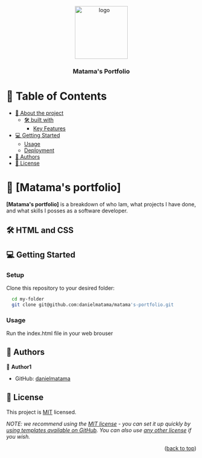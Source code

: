 <a name="Daniel Matama"></a>


<div align="center">

  <img src="murple_logo.png" alt="logo" width="140"  height="auto" />
  <br/>

  <h3><b>Matama's Portfolio</b></h3>

</div>

<!-- TABLE OF CONTENTS -->

# 📗 Table of Contents

- [📖 About the project](#about-project)
  - [🛠 built with](#built-with)
    - [Key Features](#key-features)
- [💻 Getting Started](#getting-started)
  - [Usage](#usage)
  - [Deployment](#triangular_flag_on_post-deployment)
- [👥 Authors](#authors)
- [📝 License](#license)

<!-- PROJECT DESCRIPTION -->

# 📖 [Matama's portfolio] <a name="about-project"></a>

**[Matama's portfolio]** is a breakdown of who Iam, what projects I have done, and what skills I posses as a software developer. 

## 🛠 HTML and CSS<a name="built-with"></a>



<!-- GETTING STARTED -->

## 💻 Getting Started <a name="getting-started"></a>

### Setup

Clone this repository to your desired folder:
```sh
  cd my-folder
  git clone git@github.com:danielmatama/matama's-portfolio.git
```

### Usage

Run the index.html file in your web brouser


<!-- AUTHORS -->

## 👥 Authors <a name="authors"></a>


👤 **Author1**

- GitHub: [danielmatama](https://github.com/danielmatama)



<!-- LICENSE -->

## 📝 License <a name="license"></a>

This project is [MIT](./LICENSE) licensed.

_NOTE: we recommend using the [MIT license](https://choosealicense.com/licenses/mit/) - you can set it up quickly by [using templates available on GitHub](https://docs.github.com/en/communities/setting-up-your-project-for-healthy-contributions/adding-a-license-to-a-repository). You can also use [any other license](https://choosealicense.com/licenses/) if you wish._

<p align="right">(<a href="#readme-top">back to top</a>)</p>
